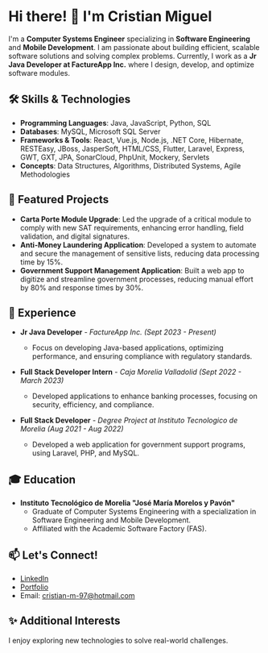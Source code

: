 # Hi there! 👋 I'm Cristian Miguel

I'm a **Computer Systems Engineer** specializing in **Software Engineering** and **Mobile Development**. I am passionate about building efficient, scalable software solutions and solving complex problems. Currently, I work as a **Jr Java Developer at FactureApp Inc.** where I design, develop, and optimize software modules.

## 🛠️ Skills & Technologies

- **Programming Languages**: Java, JavaScript, Python, SQL
- **Databases**: MySQL, Microsoft SQL Server
- **Frameworks & Tools**: React, Vue.js, Node.js, .NET Core, Hibernate, RESTEasy, JBoss, JasperSoft, HTML/CSS, Flutter, Laravel, Express, GWT, GXT, JPA, SonarCloud, PhpUnit, Mockery, Servlets
- **Concepts**: Data Structures, Algorithms, Distributed Systems, Agile Methodologies

## 🌟 Featured Projects

- **Carta Porte Module Upgrade**: Led the upgrade of a critical module to comply with new SAT requirements, enhancing error handling, field validation, and digital signatures.
- **Anti-Money Laundering Application**: Developed a system to automate and secure the management of sensitive lists, reducing data processing time by 15%.
- **Government Support Management Application**: Built a web app to digitize and streamline government processes, reducing manual effort by 80% and response times by 30%.

## 💼 Experience

- **Jr Java Developer** - *FactureApp Inc.* *(Sept 2023 - Present)*
  - Focus on developing Java-based applications, optimizing performance, and ensuring compliance with regulatory standards.
  
- **Full Stack Developer Intern** - *Caja Morelia Valladolid* *(Sept 2022 - March 2023)*
  - Developed applications to enhance banking processes, focusing on security, efficiency, and compliance.
  
- **Full Stack Developer** - *Degree Project at Instituto Tecnologico de Morelia* *(Aug 2021 - Aug 2022)*
  - Developed a web application for government support programs, using Laravel, PHP, and MySQL.

## 🎓 Education

- **Instituto Tecnológico de Morelia "José María Morelos y Pavón"**
  - Graduate of Computer Systems Engineering with a specialization in Software Engineering and Mobile Development.
  - Affiliated with the Academic Software Factory (FAS).

## 📫 Let's Connect!

- [LinkedIn](https://www.linkedin.com/in/cristian-miguel-marin-barrera-936803200)
- [Portfolio](https://cristian-miguel.github.io/Portafolio/)
- Email: cristian-m-97@hotmail.com

## ✨ Additional Interests

I enjoy exploring new technologies to solve real-world challenges.

<!--
**Cristian-Miguel/Cristian-Miguel** is a ✨ _special_ ✨ repository because its `README.md` (this file) appears on your GitHub profile.

Here are some ideas to get you started:

- 🔭 I’m currently working on ...
- 🌱 I’m currently learning ...
- 👯 I’m looking to collaborate on ...
- 🤔 I’m looking for help with ...
- 💬 Ask me about ...
- 📫 How to reach me: ...
- 😄 Pronouns: ...
- ⚡ Fun fact: ...
-->
